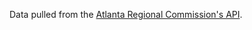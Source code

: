 Data pulled from the [Atlanta Regional Commission's API](https://opendata.atlantaregional.com/datasets/JohnsCreekGA::traffic-accident-locations).
